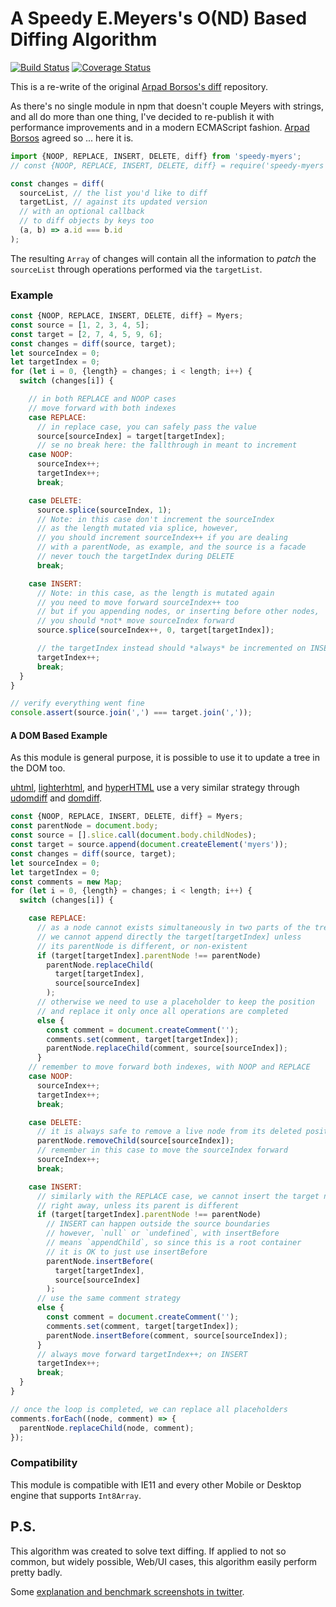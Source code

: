# A Speedy E.Meyers's O(ND) Based Diffing Algorithm

[![Build Status](https://travis-ci.com/WebReflection/speedy-myers.svg?branch=master)](https://travis-ci.com/WebReflection/speedy-myers) [![Coverage Status](https://coveralls.io/repos/github/WebReflection/speedy-myers/badge.svg?branch=master)](https://coveralls.io/github/WebReflection/speedy-myers?branch=master)

This is a re-write of the original [Arpad Borsos's diff](https://github.com/Swatinem/diff#readme) repository.

As there's no single module in npm that doesn't couple Meyers with strings, and all do more than one thing, I've decided to re-publish it with performance improvements and in a modern ECMAScript fashion. [Arpad Borsos](https://github.com/Swatinem/diff/issues/1) agreed so ... here it is.

```js
import {NOOP, REPLACE, INSERT, DELETE, diff} from 'speedy-myers';
// const {NOOP, REPLACE, INSERT, DELETE, diff} = require('speedy-myers');

const changes = diff(
  sourceList, // the list you'd like to diff
  targetList, // against its updated version
  // with an optional callback
  // to diff objects by keys too
  (a, b) => a.id === b.id
);
```

The resulting `Array` of changes will contain all the information to _patch_ the `sourceList` through operations performed via the `targetList`.

### Example

```js
const {NOOP, REPLACE, INSERT, DELETE, diff} = Myers;
const source = [1, 2, 3, 4, 5];
const target = [2, 7, 4, 5, 9, 6];
const changes = diff(source, target);
let sourceIndex = 0;
let targetIndex = 0;
for (let i = 0, {length} = changes; i < length; i++) {
  switch (changes[i]) {

    // in both REPLACE and NOOP cases
    // move forward with both indexes
    case REPLACE:
      // in replace case, you can safely pass the value
      source[sourceIndex] = target[targetIndex];
      // se no break here: the fallthrough in meant to increment
    case NOOP:
      sourceIndex++;
      targetIndex++;
      break;

    case DELETE:
      source.splice(sourceIndex, 1);
      // Note: in this case don't increment the sourceIndex
      // as the length mutated via splice, however,
      // you should increment sourceIndex++ if you are dealing
      // with a parentNode, as example, and the source is a facade
      // never touch the targetIndex during DELETE
      break;

    case INSERT:
      // Note: in this case, as the length is mutated again
      // you need to move forward sourceIndex++ too
      // but if you appending nodes, or inserting before other nodes,
      // you should *not* move sourceIndex forward
      source.splice(sourceIndex++, 0, target[targetIndex]);

      // the targetIndex instead should *always* be incremented on INSERT
      targetIndex++;
      break;
  }
}

// verify everything went fine
console.assert(source.join(',') === target.join(','));
```

#### A DOM Based Example

As this module is general purpose, it is possible to use it to update a tree in the DOM too.

[uhtml](https://github.com/WebReflection/uhtml#readme), [lighterhtml](https://github.com/WebReflection/lighterhtml#readme), and [hyperHTML](https://github.com/WebReflection/hyperHTML#readme) use a very similar strategy through [udomdiff](https://github.com/WebReflection/udomdiff#readme) and [domdiff](https://github.com/WebReflection/domdiff#readme).

```js
const {NOOP, REPLACE, INSERT, DELETE, diff} = Myers;
const parentNode = document.body;
const source = [].slice.call(document.body.childNodes);
const target = source.append(document.createElement('myers'));
const changes = diff(source, target);
let sourceIndex = 0;
let targetIndex = 0;
const comments = new Map;
for (let i = 0, {length} = changes; i < length; i++) {
  switch (changes[i]) {

    case REPLACE:
      // as a node cannot exists simultaneously in two parts of the tree
      // we cannot append directly the target[targetIndex] unless
      // its parentNode is different, or non-existent
      if (target[targetIndex].parentNode !== parentNode)
        parentNode.replaceChild(
          target[targetIndex],
          source[sourceIndex]
        );
      // otherwise we need to use a placeholder to keep the position
      // and replace it only once all operations are completed
      else {
        const comment = document.createComment('');
        comments.set(comment, target[targetIndex]);
        parentNode.replaceChild(comment, source[sourceIndex]);
      }
    // remember to move forward both indexes, with NOOP and REPLACE
    case NOOP:
      sourceIndex++;
      targetIndex++;
      break;

    case DELETE:
      // it is always safe to remove a live node from its deleted position
      parentNode.removeChild(source[sourceIndex]);
      // remember in this case to move the sourceIndex forward
      sourceIndex++;
      break;

    case INSERT:
      // similarly with the REPLACE case, we cannot insert the target node
      // right away, unless its parent is different
      if (target[targetIndex].parentNode !== parentNode)
        // INSERT can happen outside the source boundaries
        // however, `null` or `undefined`, with insertBefore
        // means `appendChild`, so since this is a root container
        // it is OK to just use insertBefore
        parentNode.insertBefore(
          target[targetIndex],
          source[sourceIndex]
        );
      // use the same comment strategy
      else {
        const comment = document.createComment('');
        comments.set(comment, target[targetIndex]);
        parentNode.insertBefore(comment, source[sourceIndex]);
      }
      // always move forward targetIndex++; on INSERT
      targetIndex++;
      break;
  }
}

// once the loop is completed, we can replace all placeholders
comments.forEach((node, comment) => {
  parentNode.replaceChild(node, comment);
});
```

### Compatibility

This module is compatible with IE11 and every other Mobile or Desktop engine that supports `Int8Array`.

## P.S.

This algorithm was created to solve text diffing. If applied to not so common, but widely possible, Web/UI cases, this algorithm easily perform pretty badly.

Some [explanation and benchmark screenshots in twitter](https://twitter.com/WebReflection/status/1233472356544368641).
